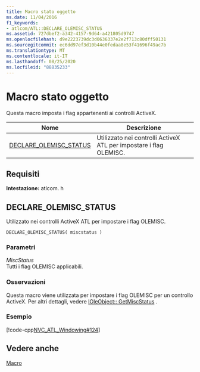 ```yaml
---
title: Macro stato oggetto
ms.date: 11/04/2016
f1_keywords:
- atlcom/ATL::DECLARE_OLEMISC_STATUS
ms.assetid: 727dbef2-a342-4157-9d64-a421805d9747
ms.openlocfilehash: d9e2223739dc3d0636337e2e2f713c80dff50131
ms.sourcegitcommit: ec6dd97ef3d10b44e0fedaa8e53f41696f49ac7b
ms.translationtype: MT
ms.contentlocale: it-IT
ms.lasthandoff: 08/25/2020
ms.locfileid: "88835233"
---
```

# <a name="object-status-macros"></a>Macro stato oggetto

Questa macro imposta i flag appartenenti ai controlli ActiveX.

|Nome|Descrizione|
|-|-|
|[DECLARE_OLEMISC_STATUS](#declare_olemisc_status)|Utilizzato nei controlli ActiveX ATL per impostare i flag OLEMISC.|

## <a name="requirements"></a>Requisiti

**Intestazione:** atlcom. h

## <a name="declare_olemisc_status"></a><a name="declare_olemisc_status"></a> DECLARE_OLEMISC_STATUS

Utilizzato nei controlli ActiveX ATL per impostare i flag OLEMISC.

```
DECLARE_OLEMISC_STATUS( miscstatus )
```

### <a name="parameters"></a>Parametri

*MiscStatus*<br/>
Tutti i flag OLEMISC applicabili.

### <a name="remarks"></a>Osservazioni

Questa macro viene utilizzata per impostare i flag OLEMISC per un controllo ActiveX. Per altri dettagli, vedere [IOleObject:: GetMiscStatus](/windows/win32/api/oleidl/nf-oleidl-ioleobject-getmiscstatus) .

### <a name="example"></a>Esempio

[!code-cpp[NVC_ATL_Windowing#124](../../atl/codesnippet/cpp/object-status-macros_1.h)]

## <a name="see-also"></a>Vedere anche

[Macro](../../atl/reference/atl-macros.md)
